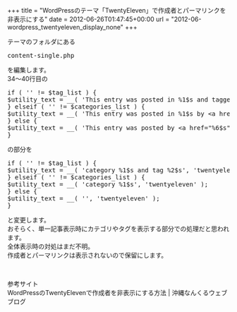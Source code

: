 +++
title = "WordPressのテーマ「TwentyEleven」で作成者とパーマリンクを非表示にする"
date = 2012-06-26T01:47:45+00:00
url = "2012-06-wordpress_twentyeleven_display_none"
+++
<div>
  <div>
    テーマのフォルダにある
  </div>
  
  <div>
  </div>
  
  <pre class="brush: plain; title: ; notranslate" title="">
content-single.php
</pre>
  
  <div>
  </div>
  
  <div>
    を編集します。
  </div>
  
  <div>
  </div>
  
  <div>
    34～40行目の
  </div>
  
  <div>
  </div>
  
  <pre class="brush: php; title: ; notranslate" title="">
if ( '' != $tag_list ) {
$utility_text = __( 'This entry was posted in %1$s and tagged %2$s by &lt;a href=&quot;%6$s&quot;&gt;%5$s&lt;/a&gt;. Bookmark the &lt;a href=&quot;%3$s&quot; title=&quot;Permalink to %4$s&quot; rel=&quot;bookmark&quot;&gt;permalink&lt;/a&gt;.', 'twentyeleven' );
} elseif ( '' != $categories_list ) {
$utility_text = __( 'This entry was posted in %1$s by &lt;a href=&quot;%6$s&quot;&gt;%5$s&lt;/a&gt;. Bookmark the &lt;a href=&quot;%3$s&quot; title=&quot;Permalink to %4$s&quot; rel=&quot;bookmark&quot;&gt;permalink&lt;/a&gt;.', 'twentyeleven' );
} else {
$utility_text = __( 'This entry was posted by &lt;a href=&quot;%6$s&quot;&gt;%5$s&lt;/a&gt;. Bookmark the &lt;a href=&quot;%3$s&quot; title=&quot;Permalink to %4$s&quot; rel=&quot;bookmark&quot;&gt;permalink&lt;/a&gt;.', 'twentyeleven' );
}
</pre>
  
  <div>
  </div>
  
  <div>
    の部分を
  </div>
  
  <div>
  </div>
  
  <pre class="brush: php; title: ; notranslate" title="">
if ( '' != $tag_list ) {
$utility_text = __( 'category %1$s and tag %2$s', 'twentyeleven' );
} elseif ( '' != $categories_list ) {
$utility_text = __( 'category %1$s', 'twentyeleven' );
} else {
$utility_text = __( '', 'twentyeleven' );
}
</pre>
  
  <div>
  </div>
  
  <div>
    と変更します。
  </div>
  
  <div>
  </div>
  
  <div>
    おそらく、単一記事表示時にカテゴリやタグを表示する部分での処理だと思われます。
  </div>
  
  <div>
    全体表示時の対処はまだ不明。
  </div>
  
  <div>
    作成者とパーマリンクは表示されないので保留にします。
  </div>
  
  <p>
    &nbsp;
  </p>
  
  <div>
    参考サイト
  </div>
  
  <div>
    WordPressのTwentyElevenで作成者を非表示にする方法 | 沖縄なんくるウェブブログ
  </div>
  
  <p>
    &nbsp;
  </p>